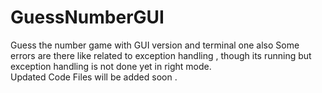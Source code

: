 # GuessNumberGUI
Guess the number game with GUI version and terminal one also
Some errors are there like related to exception handling , though its running but exception handling is not done yet in right mode.  
Updated Code Files will be added soon .
